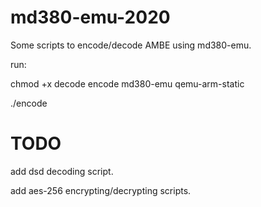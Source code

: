 # md380-emu-2020
Some scripts to encode/decode AMBE using md380-emu.

run:

chmod +x decode encode md380-emu qemu-arm-static

./encode

# TODO

add dsd decoding script.

add aes-256 encrypting/decrypting scripts.
